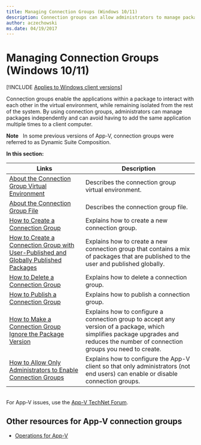 ```yaml
---
title: Managing Connection Groups (Windows 10/11)
description: Connection groups can allow administrators to manage packages independently and avoid having to add the same application multiple times to a client computer.
author: aczechowski
ms.date: 04/19/2017
---
```


# Managing Connection Groups (Windows 10/11)

[!INCLUDE [Applies to Windows client versions](../includes/applies-to-windows-client-versions.md)]

Connection groups enable the applications within a package to interact with each other in the virtual environment, while remaining isolated from the rest of the system. By using connection groups, administrators can manage packages independently and can avoid having to add the same application multiple times to a client computer.

**Note**  
In some previous versions of App-V, connection groups were referred to as Dynamic Suite Composition.

**In this section:**

|Links|Description|
|--- |--- |
|[About the Connection Group Virtual Environment](appv-connection-group-virtual-environment.md)|Describes the connection group virtual environment.|
|[About the Connection Group File](appv-connection-group-file.md)|Describes the connection group file.|
|[How to Create a Connection Group](appv-create-a-connection-group.md)|Explains how to create a new connection group.|
|[How to Create a Connection Group with User-Published and Globally Published Packages](appv-create-a-connection-group-with-user-published-and-globally-published-packages.md)|Explains how to create a new connection group that contains a mix of packages that are published to the user and published globally.|
|[How to Delete a Connection Group](appv-delete-a-connection-group.md)|Explains how to delete a connection group.|
|[How to Publish a Connection Group](appv-publish-a-connection-group.md)|Explains how to publish a connection group.|
|[How to Make a Connection Group Ignore the Package Version](appv-configure-connection-groups-to-ignore-the-package-version.md)|Explains how to configure a connection group to accept any version of a package, which simplifies package upgrades and reduces the number of connection groups you need to create.|
[How to Allow Only Administrators to Enable Connection Groups](appv-allow-administrators-to-enable-connection-groups.md)|Explains how to configure the App-V client so that only administrators (not end users) can enable or disable connection groups.|

<br>For App-V issues, use the [App-V TechNet Forum](https://social.technet.microsoft.com/Forums/en-US/home?forum=mdopappv).

## Other resources for App-V connection groups


-   [Operations for App-V](appv-operations.md)









